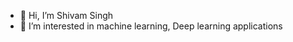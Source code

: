 - 👋 Hi, I’m Shivam Singh
- 👀 I’m interested in machine learning, Deep learning applications

<!---
shivam-singh-iitb/shivam-singh-iitb is a ✨ special ✨ repository because its `README.md` (this file) appears on your GitHub profile.
You can click the Preview link to take a look at your changes.
--->
